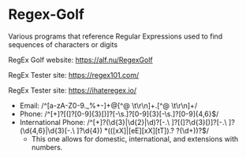 # Regex-Golf
Various programs that reference Regular Expressions used to find sequences of characters or digits

RegEx Golf website: https://alf.nu/RegexGolf

RegEx Tester site: https://regex101.com/

RegEx Tester site: https://ihateregex.io/
* Email: /^[a-zA-Z0-9._%+-]+@[^@ \t\r\n]+\.[^@ \t\r\n]+/
* Phone: /^[\+]?[(]?[0-9]{3}[)]?[-\s\.]?[0-9]{3}[-\s\.]?[0-9]{4,6}$/
* International Phone: /^[\+]?(\d{3}|\d{2}|\d)?[-\.\ ]?[(]?\d{3}[)]?[-\.\ ]?(\d{4,6}|\d{3}[-\.\ ]?\d{4}) *(([xX]|[eE][xX][tT])\.? ?(\d+))?$/
  - This one allows for domestic, international, and extensions with numbers.

